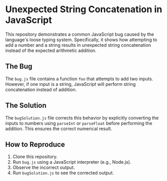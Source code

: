 # Unexpected String Concatenation in JavaScript
This repository demonstrates a common JavaScript bug caused by the language's loose typing system. Specifically, it shows how attempting to add a number and a string results in unexpected string concatenation instead of the expected arithmetic addition.

## The Bug
The `bug.js` file contains a function `foo` that attempts to add two inputs. However, if one input is a string, JavaScript will perform string concatenation instead of addition.

## The Solution
The `bugSolution.js` file corrects this behavior by explicitly converting the inputs to numbers using `parseInt` or `parseFloat` before performing the addition. This ensures the correct numerical result.

## How to Reproduce
1. Clone this repository.
2. Run `bug.js` using a JavaScript interpreter (e.g., Node.js).
3. Observe the incorrect output.
4. Run `bugSolution.js` to see the corrected output.